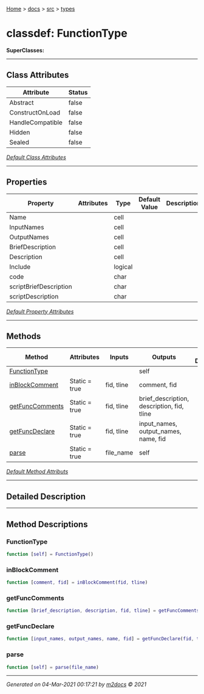 [Home](../../index.md) > [docs](../../docs_index.md) > [src](../src_index.md) > [types](types_index.md)  


# classdef: FunctionType

**SuperClasses:** 



 ***

## Class Attributes

| Attribute         | Status   | 
| ----------------- | -------- | 
| Abstract | false | 
| ConstructOnLoad | false | 
| HandleCompatible | false | 
| Hidden | false | 
| Sealed | false | 


[*Default Class Attributes*](https://www.mathworks.com/help/matlab/matlab_oop/class-attributes.html)

 ***

## Properties

| Property | Attributes  | Type | Default Value | Description |
| -------- | ----------- | ---- | ------------- | ----------- |
| Name |   | cell |  |  |
| InputNames |   | cell |  |  |
| OutputNames |   | cell |  |  |
| BriefDescription |   | cell |  |  |
| Description |   | cell |  |  |
| Include |   | logical |  |  |
| code |   | char |  |  |
| scriptBriefDescription |   | char |  |  |
| scriptDescription |   | char |  |  |

[*Default Property Attributes*](https://www.mathworks.com/help/matlab/matlab_oop/property-attributes.html)

 ***

## Methods

| Method | Attributes | Inputs | Outputs | Brief Description |
| ------ | ---------- | ------ | ------- | ----------------- |
| [FunctionType](#functiontype) |   |  | self |  |
| [inBlockComment](#inblockcomment) | Static = true | fid, tline | comment, fid |  |
| [getFuncComments](#getfunccomments) | Static = true | fid, tline | brief_description, description, fid, tline |  |
| [getFuncDeclare](#getfuncdeclare) | Static = true | fid, tline | input_names, output_names, name, fid |  |
| [parse](#parse) | Static = true | file_name | self |  |


[*Default Method Attributs*](https://www.mathworks.com/help/matlab/matlab_oop/method-attributes.html)

 ***

## Detailed Description



 ***

## Method Descriptions

### FunctionType

```matlab
function [self] = FunctionType()
```

### inBlockComment

```matlab
function [comment, fid] = inBlockComment(fid, tline)
```

### getFuncComments

```matlab
function [brief_description, description, fid, tline] = getFuncComments(fid, tline)
```

### getFuncDeclare

```matlab
function [input_names, output_names, name, fid] = getFuncDeclare(fid, tline)
```

### parse

```matlab
function [self] = parse(file_name)
```




***

*Generated on 04-Mar-2021 00:17:21 by [m2docs](https://github.com/crgnam-research/m2docs) © 2021*
